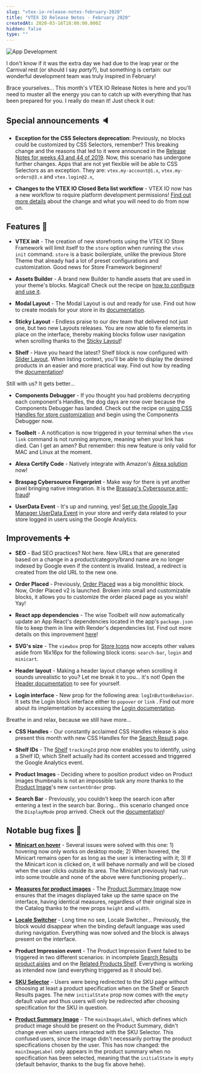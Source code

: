 ```yaml
---
slug: "vtex-io-release-notes-february-2020"
title: "VTEX IO Release Notes - February 2020"
createdAt: 2020-03-16T18:00:00.000Z
hidden: false
type: ""
---
```


![App Development](https://cdn.jsdelivr.net/gh/vtexdocs/dev-portal-content@main/images/vtex-io-release-notes-february-2020-0.png)

I don't know if it was the extra day we had due to the leap year or the Carnival rest (or should I say _party_?), but something is certain: our wonderful development team was truly inspired in February!

Brace yourselves... This month's VTEX IO Release Notes is here and you'll need to muster all the energy you can to catch up with everything that has been prepared for you. I really do mean it! Just check it out:

## Special announcements 🔈

- **Exception for the CSS Selectors deprecation**: Previously, no blocks could be customized by CSS Selectors, remember? This breaking change and the reasons that led to it were announced in the [Release Notes for weeks 43 and 44 of 2019](https://github.com/vtex-apps/release-notes/blob/master/docs/2019-week-43-44/css-selectors-deprecation.md). Now, this scenario has undergone further changes. Apps that are not yet flexible will be able to CSS Selectors as an exception. They are: `vtex.my-account@1.x`, `vtex.my-orders@3.x` and `vtex.login@2.x`,

- **Changes to the VTEX IO Closed Beta list workflow** -  VTEX IO now has a new workflow to require platform development permissions! [Find out more details](https://github.com/vtex-apps/release-notes/blob/master/docs/2020-02/vtex-io-closed-beta-list.md) about the change and what you will need to do from now on.

## Features 🚀

- **VTEX init** - The creation of new storefronts using the VTEX IO Store Framework will limit itself to the `store` option when running the `vtex init` command. `store` is a basic boilerplate, unlike the previous Store Theme that already had a lot of preset configurations and customization. Good news for Store Framework beginners!

- **Assets Builder** - A brand new Builder to handle assets that are used in your theme's blocks. Magical! Check out the recipe on [how to configure and use it](https://developers.vtex.com/docs/guides/vtex-io-documentation-using-the-assets-builder).


- **Modal Layout** - The Modal Layout is out and ready for use. Find out how to create modals for your store in its [documentation](https://developers.vtex.com/docs/guides/vtex-modal-layout).

- **Sticky Layout** -  Endless praise to our dev team that delivered not just one, but two new Layouts releases. You are now able to fix elements in place on the interface, thereby making blocks follow user navigation when scrolling thanks to the [Sticky Layout](https://developers.vtex.com/docs/guides/vtex-sticky-layout)!

- **Shelf** - Have you heard the latest? Shelf block is now configured with [Slider Layout](https://developers.vtex.com/docs/guides/vtex-slider-layout). When listing context, you'll be able to display the desired products in an easier and more practical way. Find out how by reading the [documentation](https://developers.vtex.com/docs/guides/vtex-shelf)!

Still with us? It gets better...

- **Components Debugger** - If you thought you had problems decrypting each component's Handles, the dog days are now over because the Components Debugger has landed. Check out the recipe on [using CSS Handles for store customization](https://developers.vtex.com/docs/guides/vtex-io-documentation-using-css-handles-for-store-customization) and begin using the Components Debugger now.

- **Toolbelt** - A notification is now triggered in your terminal when the `vtex link` command is not running anymore, meaning when your link has died. Can I get an amen? But remember: this new feature is only valid for MAC and Linux at the moment.


- **Alexa Certify Code** - Natively integrate with Amazon's [Alexa solution](https://developers.vtex.com/docs/guides/vtex-alexa-certify-code#configuration) now!

- **Braspag Cybersource Fingerprint** - Make way for there is yet another pixel bringing native integration. It is the  [Braspag's Cybersource anti-fraud](https://developers.vtex.com/docs/guides/vtex-cybersource-fingerprint)!

- **UserData Event** -  It's up and running, yes! [Set up the Google Tag Manager UserData Event](https://developers.vtex.com/docs/guides/google-tag-manager) in your store and verify data related to your store logged in users using the Google Analytics.

## Improvements ➕

- **SEO** - Bad SEO practices? Not here. New URLs that are generated based on a change in a product/category/brand name are no longer indexed by Google even if the content is invalid. Instead, a redirect is created from the old URL to the new one.

- **Order Placed** - Previously, [Order Placed](https://developers.vtex.com/docs/guides/vtex-order-placed) was a big monolithic block. Now, Order Placed v2 is launched. Broken into small and customizable blocks, it allows you to customize the order placed page as you wish! Yay!

- **React app dependencies** - The wise Toolbelt will now automatically update an App React's dependencies located in the app's `package.json` file to keep them in line with Render's dependencies list. Find out more details on this improvement [here](https://github.com/vtex-apps/release-notes/blob/master/docs/2020-02/react-app-dependencies.md)!

- **SVG's size** - The `viewbox` prop for [Store Icons](https://developers.vtex.com/docs/guides/vtex-store-icons) now accepts other values aside from 16x16px for the following block icons: `search-bar`, `login` and `minicart`.  

- **Header layout** - Making a header layout change when scrolling it sounds unrealistic to you? Let me break it to you... it's not! Open the [Header documentation](https://developers.vtex.com/docs/guides/vtex-store-header) to see for yourself.

- **Login interface** - New prop for the following area:  `logInButtonBehavior`. It sets the Login block interface either to  `popover` or  `link` . Find out more about its implementation by accessing the [Login documentation](https://developers.vtex.com/docs/guides/vtex-login).

Breathe in and relax, because we still have more...

- **CSS Handles** - Our constantly acclaimed CSS Handles release is also present this month with new CSS Handles for the [Search Result](https://developers.vtex.com/docs/guides/vtex-search-result) page.

- **Shelf IDs** - The [Shelf](https://developers.vtex.com/docs/guides/vtex-shelf) `trackingId` prop now enables you to identify, using a Shelf ID, which Shelf actually had its content accessed and triggered the Google Analytics event.

- **Product Images** - Deciding where to position product video on Product Images thumbnails is not an impossible task any more thanks to the [Product Image](https://developers.vtex.com/docs/guides/vtex-store-components-productimages)'s new `contentOrder` prop.  

- **Search Bar** - Previously, you couldn't keep the search icon after entering a text in the search bar. Boring... this scenario changed once the `DisplayMode` prop arrived. Check out the [documentation](https://developers.vtex.com/docs/guides/vtex-store-components-searchbar)!

## Notable bug fixes 🐛

- **[Minicart on hover](https://github.com/vtex-apps/minicart/pull/208)** - Several issues were solved with this one: 1) hovering now only works on desktop mode; 2) When hovered, the Minicart remains open for as long as the user is interacting with it; 3) If the Minicart icon is clicked on, it will behave normally and will be closed when the user clicks outside its area. The Minicart previously had run into some trouble and none of the above were functioning properly...

- **[Measures for product images](https://github.com/vtex-apps/store-theme/pull/197)** - The [Product Summary Image](https://developers.vtex.com/docs/guides/vtex-product-summary-productsummaryimage) now ensures that the images displayed take up the same space on the interface, having identical measures, regardless of their original size in the Catalog thanks to the new props `height` and `width`.

- **[Locale Switcher](https://github.com/vtex-apps/locale-switcher/pull/17)** - Long time no see, Locale Switcher... Previously, the block would disappear when the binding default language was used during navigation. Everything was now solved and the block is always present on the interface.

- **Product Impression event** - The Product Impression Event failed to be triggered in two different scenarios: in incomplete [Search Results product aisles](https://github.com/vtex-apps/search-result/pull/307) and on the [Related Products Shelf](https://github.com/vtex-apps/shelf/pull/211). Everything is working as intended now (and everything triggered as it should be).

- **[SKU Selector](https://github.com/vtex-apps/product-summary/pull/237)** - Users were being redirected to the SKU page without choosing at least a product specification when on the Shelf or Search Results pages. The new `initialState` prop now comes with the `empty` default value and thus users will only be redirected after choosing specification for the SKU in question.

- **[Product Summary Image](https://github.com/vtex-apps/product-summary/pull/236)** - The `mainImageLabel`, which defines which product image should be present on the Product Summary, didn't change even when users interacted with the SKU Selector. This confused users, since the image didn't necessarily portray the product specifications chosen by the user. This has now changed: the `mainImageLabel` only appears in the product summary when no specification has been selected, meaning that the `initialState` is `empty` (default behavior, thanks to the bug fix above hehe).
